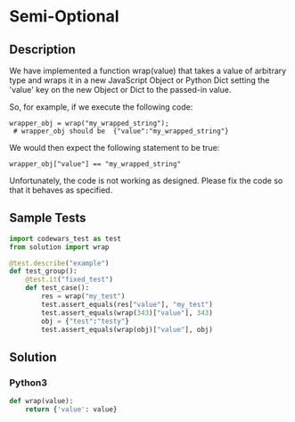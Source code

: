 # Semi-Optional


## Description
We have implemented a function wrap(value) that takes a value of arbitrary type and wraps it in a new JavaScript Object or Python Dict setting the 'value' key on the new Object or Dict to the passed-in value.

So, for example, if we execute the following code:

```
wrapper_obj = wrap("my_wrapped_string");
 # wrapper_obj should be  {"value":"my_wrapped_string"}

```

We would then expect the following statement to be true:

```
wrapper_obj["value"] == "my_wrapped_string"

```

Unfortunately, the code is not working as designed. Please fix the code so that it behaves as specified.


## Sample Tests
```python
import codewars_test as test
from solution import wrap

@test.describe("example")
def test_group():
    @test.it("fixed_test")
    def test_case():
        res = wrap("my_test")
        test.assert_equals(res["value"], "my_test")
        test.assert_equals(wrap(343)["value"], 343)
        obj = {"test":"testy"}
        test.assert_equals(wrap(obj)["value"], obj)
```


## Solution
### Python3
```python
def wrap(value):
    return {'value': value}
```
